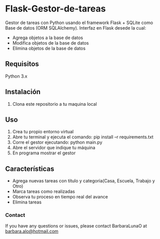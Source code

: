 # Flask-Gestor-de-tareas
Gestor de tareas con Python usando el framework Flask + SQLite como Base de datos (ORM SQLAlchemy).
Interfaz en Flask desede la cual:
- Agrega objetos a la base de datos
- Modifica objetos de la base de datos 
- Elimina objetos de la base de datos

## Requisitos
Python 3.x

## Instalación
1. Clona este repositorio a tu maquina local

## Uso
1. Crea tu propio entorno virtual
2. Abre tu terminal y ejecuta el comando:  pip install –r requirements.txt
3. Corre el gestor ejecutando: python main.py
4. Abre el servidor que indique tu máquina
5. En programa mostrar el gestor

## Características
- Agrega nuevas tareas con titulo y categoria(Casa, Escuela, Trabajo y Otro)
- Marca tareas como realizadas
- Observa tu proceso en tiempo real del avance
- Elimina tareas

### Contact
If you have any questions or issues, please contact BarbaraLunaO at barbara.alo@hotmail.com
